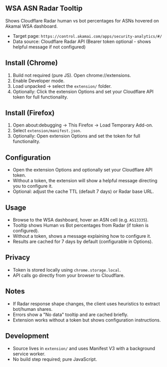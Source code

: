 ## WSA ASN Radar Tooltip

Shows Cloudflare Radar human vs bot percentages for ASNs hovered on Akamai WSA dashboard.

- Target page: `https://control.akamai.com/apps/security-analytics/#/`
- Data source: Cloudflare Radar API (Bearer token optional - shows helpful message if not configured)

## Install (Chrome)
1. Build not required (pure JS). Open chrome://extensions.
2. Enable Developer mode.
3. Load unpacked → select the `extension/` folder.
4. Optionally: Click the extension Options and set your Cloudflare API token for full functionality.

## Install (Firefox)
1. Open about:debugging → This Firefox → Load Temporary Add-on.
2. Select `extension/manifest.json`.
3. Optionally: Open extension Options and set the token for full functionality.

## Configuration
- Open the extension Options and optionally set your Cloudflare API token.
- Without a token, the extension will show a helpful message directing you to configure it.
- Optional: adjust the cache TTL (default 7 days) or Radar base URL.

## Usage
- Browse to the WSA dashboard, hover an ASN cell (e.g. `AS13335`).
- Tooltip shows Human vs Bot percentages from Radar (if token is configured).
- Without a token, shows a message explaining how to configure it.
- Results are cached for 7 days by default (configurable in Options).

## Privacy
- Token is stored locally using `chrome.storage.local`.
- API calls go directly from your browser to Cloudflare.

## Notes
- If Radar response shape changes, the client uses heuristics to extract bot/human shares.
- Errors show a "No data" tooltip and are cached briefly.
- Extension works without a token but shows configuration instructions.

## Development
- Source lives in `extension/` and uses Manifest V3 with a background service worker.
- No build step required; pure JavaScript.
